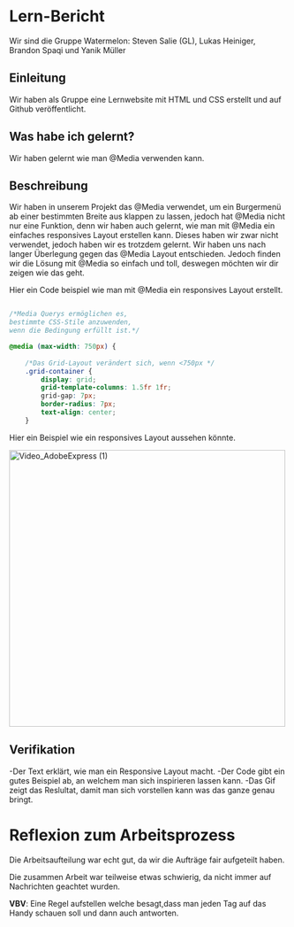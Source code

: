 # Lern-Bericht
Wir sind die Gruppe Watermelon: Steven Salie (GL), Lukas Heiniger, Brandon Spaqi und Yanik Müller 
## Einleitung

Wir haben als Gruppe eine Lernwebsite mit HTML und CSS erstellt und auf Github veröffentlicht.
## Was habe ich gelernt?
Wir haben gelernt wie man @Media verwenden kann.
## Beschreibung
Wir haben in unserem Projekt das @Media verwendet, um ein Burgermenü ab einer bestimmten Breite aus klappen zu lassen, jedoch hat @Media nicht nur eine Funktion, denn wir haben auch gelernt, wie man mit @Media ein einfaches responsives Layout erstellen kann. Dieses haben wir zwar nicht verwendet, jedoch haben wir es trotzdem gelernt. Wir haben uns nach langer Überlegung gegen das @Media Layout entschieden. Jedoch finden wir die Lösung mit @Media so einfach und toll, deswegen möchten wir dir zeigen wie das geht.

Hier ein Code beispiel wie man mit @Media ein responsives Layout erstellt.
```css

/*Media Querys ermöglichen es, 
bestimmte CSS-Stile anzuwenden, 
wenn die Bedingung erfüllt ist.*/

@media (max-width: 750px) {
    
    /*Das Grid-Layout verändert sich, wenn <750px */
    .grid-container {
        display: grid;
        grid-template-columns: 1.5fr 1fr;
        grid-gap: 7px;
        border-radius: 7px;
        text-align: center;
    }
```
Hier ein Beispiel wie ein responsives Layout aussehen könnte.


<img src="https://github.com/FazeGlizzy/LA1600_Watermelon/assets/111046378/ebef99c8-a2b9-4c4b-a22c-0097cbc49381" alt="Video_AdobeExpress (1)" style="width: 500px;">





## Verifikation

-Der Text erklärt, wie man ein Responsive Layout macht.
-Der Code gibt ein gutes Beispiel ab, an welchem man sich inspirieren lassen kann.
-Das Gif zeigt das Reslultat, damit man sich vorstellen kann was das ganze genau bringt.

# Reflexion zum Arbeitsprozess

Die Arbeitsaufteilung war echt gut, da wir die Aufträge fair aufgeteilt haben.

Die zusammen Arbeit war teilweise etwas schwierig, da nicht immer auf Nachrichten geachtet wurden. 

**VBV**: Eine Regel aufstellen welche besagt,dass man jeden Tag auf das Handy schauen soll und dann auch antworten.
